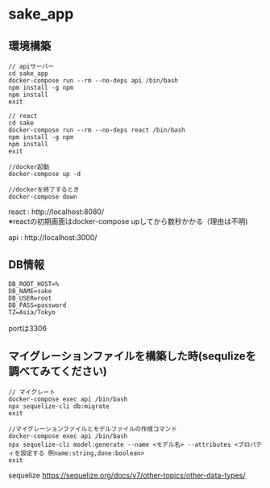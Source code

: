 # sake_app

## 環境構築
```
// apiサーバー
cd sake_app
docker-compose run --rm --no-deps api /bin/bash
npm install -g npm
npm install
exit

// react
cd sake
docker-compose run --rm --no-deps react /bin/bash
npm install -g npm
npm install
exit

//docker起動
docker-compose up -d

//dockerを終了するとき
docker-compose down
``` 

react : 
http://localhost:8080/
<br>
※reactの初期画面はdocker-compose upしてから数秒かかる（理由は不明) <br>

api : http://localhost:3000/
<br>

## DB情報
```
DB_ROOT_HOST=%
DB_NAME=sake
DB_USER=root
DB_PASS=password
TZ=Asia/Tokyo
```
portは3306

## マイグレーションファイルを構築した時(sequlizeを調べてみてください)
```
// マイグレート
docker-compose exec api /bin/bash
npx sequelize-cli db:migrate
exit

//マイグレーションファイルとモデルファイルの作成コマンド
docker-compose exec api /bin/bash
npx sequelize-cli model:generate --name <モデル名> --attributes <プロパティを設定する 例name:string,done:boolean>
exit
```
sequelize
https://sequelize.org/docs/v7/other-topics/other-data-types/
